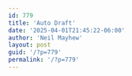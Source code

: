 ```yaml
---
id: 779
title: 'Auto Draft'
date: '2025-04-01T21:45:22-06:00'
author: 'Neil Mayhew'
layout: post
guid: '/?p=779'
permalink: '/?p=779'
---
```


